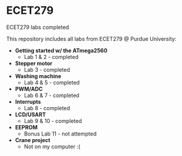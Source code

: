 # ECET279

ECET279 labs completed

This repository includes all labs from ECET279 @ Purdue University:

- **Getting started w/ the ATmega2560**  
  - Lab 1 & 2 - completed
- **Stepper motor**  
  - Lab 3 - completed
- **Washing machine**  
  - Lab 4 & 5 - completed
- **PWM/ADC**  
  - Lab 6 & 7 - completed
- **Interrupts**  
  - Lab 8 - completed
- **LCD/USART**  
  - Lab 9 & 10 - completed
- **EEPROM**  
  - Bonus Lab 11 - not attempted
- **Crane project**  
  - Not on my computer :(
